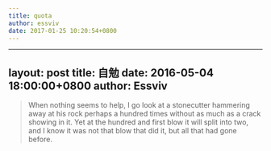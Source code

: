 ```yaml
---
title: quota
author: essviv
date: 2017-01-25 10:20:54+0800
---
```


---
layout:		post
title:		自勉
date:		2016-05-04 18:00:00+0800
author:		Essviv
---

> When nothing seems to help, I go look at a stonecutter hammering away at his rock perhaps a hundred times without as much as a crack showing in it. Yet at the hundred and first blow it will split into two, and I know it was not that blow that did it, but all that had gone before.
